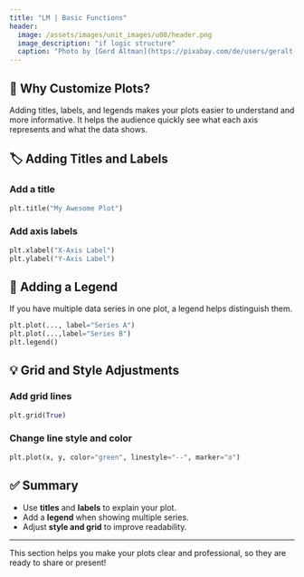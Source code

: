 ```yaml
---
title: "LM | Basic Functions"
header:
  image: /assets/images/unit_images/u08/header.png
  image_description: "if logic structure"
  caption: "Photo by [Gerd Altman](https://pixabay.com/de/users/geralt-9301/) [from Pixabay](https://pixabay.com)"
---
```



## 🎨 Why Customize Plots?

Adding titles, labels, and legends makes your plots easier to understand and more informative. It helps the audience quickly see what each axis represents and what the data shows.

## 🏷️ Adding Titles and Labels

### Add a title

```python
plt.title("My Awesome Plot")
```

### Add axis labels

```python
plt.xlabel("X-Axis Label")
plt.ylabel("Y-Axis Label")
```

## 🔖 Adding a Legend

If you have multiple data series in one plot, a legend helps distinguish them.

```python
plt.plot(..., label="Series A")
plt.plot(...,label="Series B")
plt.legend()
```

## 💡 Grid and Style Adjustments

### Add grid lines

```python
plt.grid(True)
```

### Change line style and color

```python
plt.plot(x, y, color="green", linestyle="--", marker="o")
```

## ✅ Summary

* Use **titles** and **labels** to explain your plot.
* Add a **legend** when showing multiple series.
* Adjust **style and grid** to improve readability.

---

This section helps you make your plots clear and professional, so they are ready to share or present!
